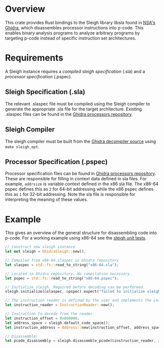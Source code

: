 # Overview

This crate provides Rust bindings to the Sleigh library libsla found in [NSA's Ghidra](https://github.com/NationalSecurityAgency/ghidra),
which disassembles processor instructions into p-code. This enables binary analysis programs to
analyze arbitrary programs by targeting p-code instead of specific instruction set architectures.

# Requirements

A Sleigh instance requires a _compiled sleigh specification_ (.sla) and a _processor specification_
(.pspec).

## Sleigh Specification (.sla)

The relevant .slaspec file must be compiled using the Sleigh compiler to generate the appropriate
.sla file for the target architecture. Existing .slaspec files can be found in the
[Ghidra processors repository](https://github.com/NationalSecurityAgency/ghidra/tree/stable/Ghidra/Processors).

## Sleigh Compiler

The sleigh compiler must be built from the
[Ghidra decompiler source](https://github.com/NationalSecurityAgency/ghidra/blob/stable/Ghidra/Features/Decompiler/src/decompile/cpp)
using `make sleigh_opt`.

## Processor Specification (.pspec)

Processor specification files can be found in
[Ghidra processors repository](https://github.com/NationalSecurityAgency/ghidra/tree/stable/Ghidra/Processors).
These are responsible for filling in context data defined in sla files. For example, `addrsize` is
variable context defined in the x86 sla file. The x86-64 pspec defines this as `2` for 64-bit
addressing while the x86 pspec defines this as `1` for 32-bit addressing. Note the sla file is 
responsible for interpreting the meaning of these values.

# Example

This gives an overview of the general structure for disassembling code into p-code. For a working
example using x86-64 see the [sleigh unit tests](./src/sleigh.rs).

```rust
// Construct new sleigh instance
let mut sleigh = GhidraSleigh::new();

// Compiled from x86-64.slaspec in Ghidra repository
let slaspec = std::fs::read_to_string("x86-64.sla");

// Located in Ghidra repository. No compilation necessary.
let pspec = std::fs::read_to_string("x86-64.pspec");

// Initialize sleigh. Required before decoding can be performed.
sleigh.initialize(&slaspec, &pspec).expect("failed to initialize sleigh");

// The instruction reader is defined by the user and implements the LoadImage trait.
let instruction_reader = InstructionReader::new();

// Instruction to decode from the reader.
let instruction_offset = 0x800000;
let address_space = sleigh.default_code_space();
let instruction_address = Address::new(instruction_offset, address_space);

// Disassemble!
let pcode_disassembly = sleigh.disassemble_pcode(&instruction_reader, instruction_address).expect("disassembly failed");
```

